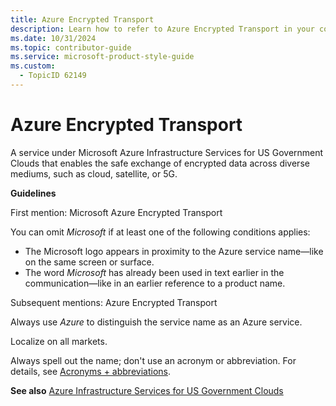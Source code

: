 ```yaml
---
title: Azure Encrypted Transport
description: Learn how to refer to Azure Encrypted Transport in your content.
ms.date: 10/31/2024
ms.topic: contributor-guide
ms.service: microsoft-product-style-guide
ms.custom:
  - TopicID 62149
---
```



# Azure Encrypted Transport

A service under Microsoft Azure Infrastructure Services for US Government Clouds that enables the safe exchange of encrypted data across diverse mediums, such as cloud, satellite, or 5G.

**Guidelines**

First mention: Microsoft Azure Encrypted Transport 

You can omit *Microsoft* if at least one of the following conditions applies:

- The Microsoft logo appears in proximity to the Azure service name—like on the same screen or surface.
- The word *Microsoft* has already been used in text earlier in the communication—like in an earlier reference to a product name.

Subsequent mentions: Azure Encrypted Transport 

Always use *Azure* to distinguish the service name as an Azure service.

Localize on all markets.

Always spell out the name; don't use an acronym or abbreviation. For details, see [Acronyms + abbreviations](~\acronyms-and-abbreviations.md).

**See also** [Azure Infrastructure Services for US Government Clouds](~\a_z_names_terms\a\azure-infrastructure-services-for-us-government-clouds.md)

